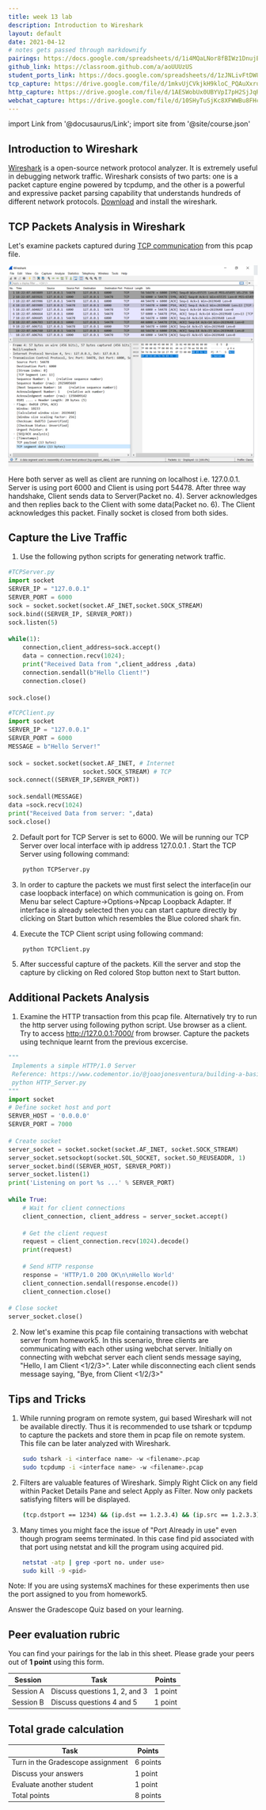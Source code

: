 ```yaml
---
title: week 13 lab
description: Introduction to Wireshark
layout: default
date: 2021-04-12
# notes gets passed through markdownify
pairings: https://docs.google.com/spreadsheets/d/1i4MQaLNor8fBIWz1DnujECbAdt_F6DFMn1ofEcm75rw
github_link: https://classroom.github.com/a/aoUUUzUS
student_ports_link: https://docs.google.com/spreadsheets/d/1zJNLivFtDW8lBjbmy0M1kJudbokOaxG_HqbsOIjSstM/edit#gid=0
tcp_capture: https://drive.google.com/file/d/1mkvUjCVkjkH9kloC_PQAuXxru01B6cJK/view?usp=sharing
http_capture: https://drive.google.com/file/d/1AESWobUx0UBYVpI7pH2SjJqRVDDL_Wek/view?usp=sharing
webchat_capture: https://drive.google.com/file/d/10SHyTuSjKc8XFWWBu8FHcJ0ih2LM1lzt/view?usp=sharing
---
```

import Link from '@docusaurus/Link';
import site from '@site/course.json'

## Introduction to Wireshark 
[Wireshark](https://www.wireshark.org/docs/wsug_html_chunked/ChapterIntroduction.html) is a open-source 
network protocol analyzer. It is extremely useful in debugging network traffic. Wireshark consists of 
two parts: one is a packet capture engine powered by tcpdump, and the other is a powerful and expressive 
packet parsing capability that understands hundreds of different network protocols. [Download](https://www.wireshark.org/#download) and install the wireshark.

## TCP Packets Analysis in Wireshark

Let's examine packets captured during [TCP communication](https://www.guru99.com/tcp-3-way-handshake.html) from <Link to={frontMatter.tcp_capture}>this</Link> pcap file. 

![TCP 3 Way Handshake Capture](../../static/img/Wireshark_Layout.png)

Here both server as well as client are running on localhost i.e. 127.0.0.1. Server is using port 6000 
and Client is using port 54478. After three way handshake, Client sends data to Server(Packet no. 4). 
Server acknowledges and then replies back to the Client with some data(Packet no. 6). The Client 
acknowledges this packet. Finally socket is closed from both sides.

## Capture the Live Traffic

1.  Use the following python scripts for generating network traffic.

```python
#TCPServer.py
import socket
SERVER_IP = "127.0.0.1"
SERVER_PORT = 6000
sock = socket.socket(socket.AF_INET,socket.SOCK_STREAM)
sock.bind((SERVER_IP, SERVER_PORT))
sock.listen(5)

while(1):
    connection,client_address=sock.accept()
    data = connection.recv(1024);
    print("Received Data from ",client_address ,data)
    connection.sendall(b"Hello Client!")
    connection.close()

sock.close()
```

```python
#TCPClient.py
import socket
SERVER_IP = "127.0.0.1"
SERVER_PORT = 6000
MESSAGE = b"Hello Server!"

sock = socket.socket(socket.AF_INET, # Internet
                     socket.SOCK_STREAM) # TCP
sock.connect((SERVER_IP,SERVER_PORT))

sock.sendall(MESSAGE)
data =sock.recv(1024)
print("Received Data from server: ",data)
sock.close()
```

2.  Default port for TCP Server is set to 6000. We will be running our TCP Server over local interface 
    with ip address 127.0.0.1 . Start the TCP Server using following command:

```bash
    python TCPServer.py
``` 

3.  In order to capture the packets we must first select the interface(in our case loopback interface)
    on which communication is going on. From Menu bar select Capture->Options->Npcap Loopback Adapter. 
    If interface is already selected then you can start capture directly by clicking on Start button 
    which resembles the Blue colored shark fin.

4.  Execute the TCP Client script using following command:

```bash
    python TCPClient.py
``` 

5.  After successful capture of the packets. Kill the server and stop the capture by clicking on Red 
    colored Stop button next to Start button.

## Additional Packets Analysis

1.  Examine the HTTP transaction from <Link to={frontMatter.http_capture}>this</Link> pcap file. 
    Alternatively try to run the http server using following python script. Use browser as a client. Try 
    to access http://127.0.0.1:7000/ from browser. Capture the packets using technique learnt from the 
    previous excercise.

```python
"""
 Implements a simple HTTP/1.0 Server
 Reference: https://www.codementor.io/@joaojonesventura/building-a-basic-http-server-from-scratch-in-python-1cedkg0842  
 python HTTP_Server.py
"""
import socket
# Define socket host and port
SERVER_HOST = '0.0.0.0'
SERVER_PORT = 7000

# Create socket
server_socket = socket.socket(socket.AF_INET, socket.SOCK_STREAM)
server_socket.setsockopt(socket.SOL_SOCKET, socket.SO_REUSEADDR, 1)
server_socket.bind((SERVER_HOST, SERVER_PORT))
server_socket.listen(1)
print('Listening on port %s ...' % SERVER_PORT)

while True:    
    # Wait for client connections
    client_connection, client_address = server_socket.accept()

    # Get the client request
    request = client_connection.recv(1024).decode()
    print(request)

    # Send HTTP response
    response = 'HTTP/1.0 200 OK\n\nHello World'
    client_connection.sendall(response.encode())
    client_connection.close()

# Close socket
server_socket.close()
```

2.  Now let's examine <Link to={frontMatter.webchat_capture}>this</Link> pcap file containing 
    transactions with webchat server from homework5. In this scenario, three clients are communicating 
    with each other using webchat server. Initially on connecting with webchat server each client sends 
    message saying, "Hello, I am Client <1/2/3>". Later while disconnecting each client sends message 
    saying, "Bye, from Client <1/2/3>"


## Tips and Tricks

1.  While running program on remote system, gui based Wireshark will not be available directly. Thus it 
    is recommended to use tshark or tcpdump to capture the packets and store them in pcap file on remote system. 
    This file can be later analyzed with Wireshark.

```bash
    sudo tshark -i <interface name> -w <filename>.pcap
    sudo tcpdump -i <interface name> -w <filename>.pcap
```

2.  Filters are valuable features of Wireshark. Simply Right Click on any field within Packet Details 
    Pane and select Apply as Filter. Now only packets satisfying filters will be displayed.

```bash
    (tcp.dstport == 1234) && (ip.dst == 1.2.3.4) && (ip.src == 1.2.3.3)
```

3.  Many times you might face the issue of "Port Already in use" even though program seems terminated. 
    In this case find pid associated with that port using netstat and kill the program using acquired pid.

```bash
    netstat -atp | grep <port no. under use>
    sudo kill -9 <pid>
```

Note: If you are using systemsX machines for these experiments then use the <Link to={frontMatter.student_ports_link}>port</Link> assigned to you from <Link to={frontMatter.github_link}>homework5</Link>. 

Answer the Gradescope Quiz based on your learning.

## Peer evaluation rubric

You can find your pairings for the lab in <Link to={frontMatter.pairings}>this sheet</Link>. Please grade your peers out of **1 point** using <Link to={site.eval_link}>this form</Link>.

| Session | Task | Points |
|---|---|---|
| Session A | Discuss questions 1, 2, and 3 | 1 point |
| Session B | Discuss questions 4 and 5 | 1 point |


## Total grade calculation

| Task | Points |
|---|---|
| Turn in the Gradescope assignment | 6 points |
| Discuss your answers | 1 point |
| Evaluate another student | 1 point |
| Total points | 8 points |

